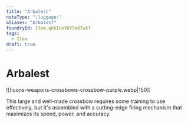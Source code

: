 ```yaml
---
title: "Arbalest"
noteType: ":luggage:"
aliases: "Arbalest"
foundryId: Item.qK6IUnVOY5m8TwXT
tags:
  - Item
draft: true
---
```


# Arbalest
![[icons-weapons-crossbows-crossbow-purple.webp|150]]

This large and well-made crossbow requires some training to use effectively, but it's assembled with a cutting-edge firing mechanism that maximizes its speed, power, and accuracy.
